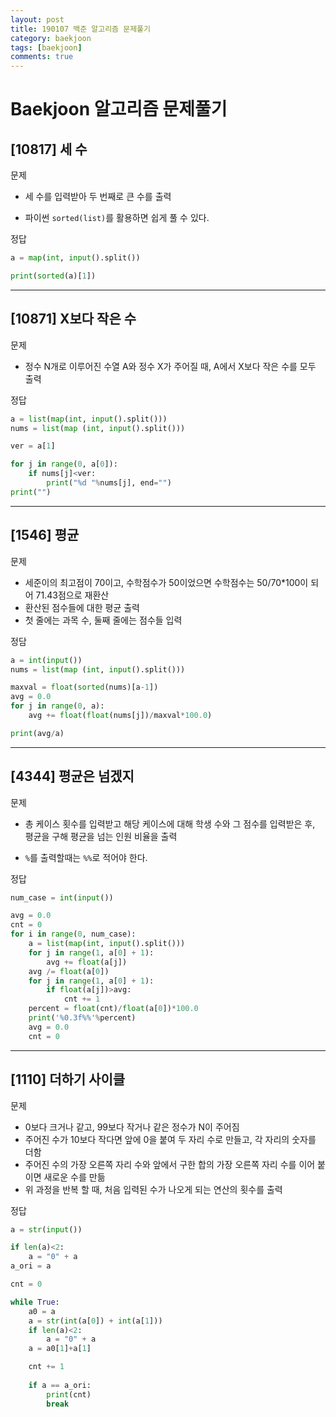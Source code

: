 ```yaml
---
layout: post
title: 190107 백준 알고리즘 문제풀기
category: baekjoon
tags: [baekjoon]
comments: true
---
```


# Baekjoon 알고리즘 문제풀기

## [10817] 세 수

문제
- 세 수를 입력받아 두 번째로 큰 수를 출력

- 파이썬 `sorted(list)`를 활용하면 쉽게 풀 수 있다.

정답
```python
a = map(int, input().split())

print(sorted(a)[1])
```

---

## [10871] X보다 작은 수

문제
- 정수 N개로 이루어진 수열 A와 정수 X가 주어질 때, A에서 X보다 작은 수를 모두 출력

정답
```python
a = list(map(int, input().split()))
nums = list(map (int, input().split()))

ver = a[1]

for j in range(0, a[0]):
    if nums[j]<ver:
        print("%d "%nums[j], end="")
print("")
```

---

## [1546] 평균

문제
- 세준이의 최고점이 70이고, 수학점수가 50이었으면 수학점수는 50/70*100이 되어 71.43점으로 재환산
- 환산된 점수들에 대한 평균 출력
- 첫 줄에는 과목 수, 둘째 줄에는 점수들 입력

정담
```python
a = int(input())
nums = list(map (int, input().split()))

maxval = float(sorted(nums)[a-1])
avg = 0.0
for j in range(0, a):
    avg += float(float(nums[j])/maxval*100.0)

print(avg/a)
```

---

## [4344] 평균은 넘겠지

문제
- 총 케이스 횟수를 입력받고 해당 케이스에 대해 학생 수와 그 점수를 입력받은 후, 평균을 구해 평균을 넘는 인원 비율을 출력

- `%`를 출력할때는 `%%`로 적어야 한다.

정답
```python
num_case = int(input())

avg = 0.0
cnt = 0
for i in range(0, num_case):
    a = list(map(int, input().split()))
    for j in range(1, a[0] + 1):
        avg += float(a[j])
    avg /= float(a[0])
    for j in range(1, a[0] + 1):
        if float(a[j])>avg:
            cnt += 1
    percent = float(cnt)/float(a[0])*100.0
    print('%0.3f%%'%percent)
    avg = 0.0
    cnt = 0
```

---
## [1110] 더하기 사이클

문제
- 0보다 크거나 같고, 99보다 작거나 같은 정수가 N이 주어짐
- 주어진 수가 10보다 작다면 앞에 0을 붙여 두 자리 수로 만들고, 각 자리의 숫자를 더함
- 주어진 수의 가장 오른쪽 자리 수와 앞에서 구한 합의 가장 오른쪽 자리 수를 이어 붙이면 새로운 수를 만듦
- 위 과정을 반복 할 때, 처음 입력된 수가 나오게 되는 연산의 횟수를 출력

정답
```python
a = str(input())

if len(a)<2:
    a = "0" + a
a_ori = a

cnt = 0

while True:
    a0 = a
    a = str(int(a[0]) + int(a[1]))
    if len(a)<2:
        a = "0" + a
    a = a0[1]+a[1]

    cnt += 1
    
    if a == a_ori:
        print(cnt)
        break
```








